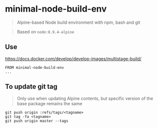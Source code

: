 # minimal-node-build-env

> Alpine-based Node build environment with npm, bash and git

> Based on `node:8.9.4-alpine`

## Use

https://docs.docker.com/develop/develop-images/multistage-build/

```
FROM minimal-node-build-env
...
```

## To update git tag

> Only use when updating Alpine contents, but specific version of the base package remains the same

```
git push origin :refs/tags/<tagname>
git tag -fa <tagname>
git push origin master --tags
```

